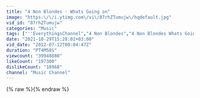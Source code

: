 ```yaml
---
title: "4 Non Blondes - Whats Going on"
image: "https:\/\/i.ytimg.com\/vi\/87rhZTumujw\/hqdefault.jpg"
vid_id: "87rhZTumujw"
categories: "Music"
tags: ["''EverythingsChannel","4 Non Blondes","4 Non Blondes Whats Going on"]
date: "2021-10-29T15:28:02+03:00"
vid_date: "2012-07-12T00:04:47Z"
duration: "PT4M58S"
viewcount: "39948880"
likeCount: "197300"
dislikeCount: "10968"
channel: "Music Channel"
---
```

{% raw %}{% endraw %}

